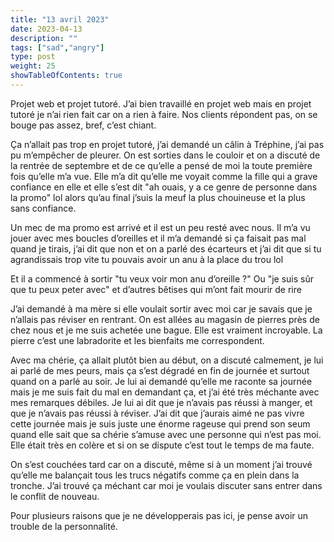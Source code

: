 ```yaml
---
title: "13 avril 2023"
date: 2023-04-13
description: ""
tags: ["sad","angry"]
type: post
weight: 25
showTableOfContents: true
---
```


Projet web et projet tutoré. J’ai bien travaillé en projet web mais en projet tutoré je n’ai rien fait car on a rien à faire. Nos clients répondent pas, on se bouge pas assez, bref, c’est chiant.

Ça n’allait pas trop en projet tutoré, j’ai demandé un câlin à Tréphine, j’ai pas pu m’empêcher de pleurer. On est sorties dans le couloir et on a discuté de la rentrée de septembre et de ce qu’elle a pensé de moi la toute première fois qu’elle m’a vue. Elle m’a dit qu’elle me voyait comme la fille qui a grave confiance en elle et elle s’est dit "ah ouais, y a ce genre de personne dans la promo" lol alors qu’au final j’suis la meuf la plus chouineuse et la plus sans confiance.

Un mec de ma promo est arrivé et il est un peu resté avec nous. Il m’a vu jouer avec mes boucles d’oreilles et il m’a demandé si ça faisait pas mal quand je tirais, j’ai dit que non et on a parlé des écarteurs et j’ai dit que si tu agrandissais trop vite tu pouvais avoir un anu à la place du trou lol

Et il a commencé à sortir "tu veux voir mon anu d’oreille ?" Ou "je suis sûr que tu peux peter avec" et d’autres bêtises qui m’ont fait mourir de rire

J’ai demandé à ma mère si elle voulait sortir avec moi car je savais que je n’allais pas réviser en rentrant. On est allées au magasin de pierres près de chez nous et je me suis achetée une bague. Elle est vraiment incroyable. La pierre c’est une labradorite et les bienfaits me correspondent.

Avec ma chérie, ça allait plutôt bien au début, on a discuté calmement, je lui ai parlé de mes peurs, mais ça s’est dégradé en fin de journée et surtout quand on a parlé au soir. Je lui ai demandé qu’elle me raconte sa journée mais je me suis fait du mal en demandant ça, et j’ai été très méchante avec mes remarques débiles. Je lui ai dit que je n’avais pas réussi à manger, et que je n’avais pas réussi à réviser. J’ai dit que j’aurais aimé ne pas vivre cette journée mais je suis juste une énorme rageuse qui prend son seum quand elle sait que sa chérie s’amuse avec une personne qui n’est pas moi. Elle était très en colère et si on se dispute c’est tout le temps de ma faute.

On s’est couchées tard car on a discuté, même si à un moment j’ai trouvé qu’elle me balançait tous les trucs négatifs comme ça en plein dans la tronche. J’ai trouvé ça méchant car moi je voulais discuter sans entrer dans le conflit de nouveau.

Pour plusieurs raisons que je ne développerais pas ici, je pense avoir un trouble de la personnalité.